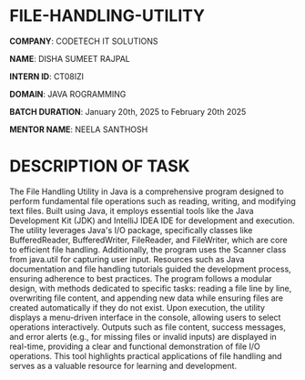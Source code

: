 # FILE-HANDLING-UTILITY

**COMPANY**: CODETECH IT SOLUTIONS

**NAME**: DISHA SUMEET RAJPAL

**INTERN ID**: CT08IZI

**DOMAIN**: JAVA ROGRAMMING

**BATCH DURATION**: January 20th, 2025 to February 20th 2025

**MENTOR NAME**: NEELA SANTHOSH

# DESCRIPTION OF TASK
The File Handling Utility in Java is a comprehensive program designed to perform fundamental file operations such as reading, writing, and modifying text files. Built using Java, it employs essential tools like the Java Development Kit (JDK) and IntelliJ IDEA IDE for development and execution. The utility leverages Java's I/O package, specifically classes like BufferedReader, BufferedWriter, FileReader, and FileWriter, which are core to efficient file handling. Additionally, the program uses the Scanner class from java.util for capturing user input. Resources such as Java documentation and file handling tutorials guided the development process, ensuring adherence to best practices. The program follows a modular design, with methods dedicated to specific tasks: reading a file line by line, overwriting file content, and appending new data while ensuring files are created automatically if they do not exist. Upon execution, the utility displays a menu-driven interface in the console, allowing users to select operations interactively. Outputs such as file content, success messages, and error alerts (e.g., for missing files or invalid inputs) are displayed in real-time, providing a clear and functional demonstration of file I/O operations. This tool highlights practical applications of file handling and serves as a valuable resource for learning and development.
